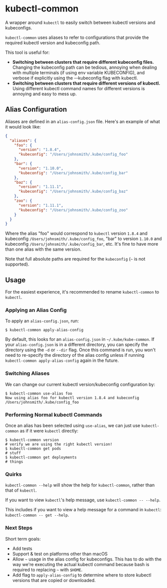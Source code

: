 # kubectl-common

A wrapper around `kubectl` to easily switch between kubectl versions and
kubeconfigs.

`kubectl-common` uses aliases to refer to configurations that provide the
required kubectl version and kubeconfig path.

This tool is useful for:
* **Switching between clusters that require different kubeconfig files.**
Changing the kubeconfig path can be tedious, annoying when dealing with multiple
terminals (if using env variable KUBECONFIG), and verbose if explicitly using the
--kubeconfig flag with kubectl.
* **Switching between clusters that require different versions of kubectl.**
Using different kubectl command names for different versions is annoying and
easy to mess up.

## Alias Configuration

Aliases are defined in an `alias-config.json` file. Here's an example of what
it would look like:

```json
{
  "aliases": {
    "foo": {
      "version": "1.8.4",
      "kubeconfig": "/Users/johnsmith/.kube/config_foo"
    },
    "bar": {
      "version": "1.10.0",
      "kubeconfig": "/Users/johnsmith/.kube/config_bar"
    },
    "baz": {
      "version": "1.11.1",
      "kubeconfig": "/Users/johnsmith/.kube/config_baz"
    },
    "zoo": {
      "version": "1.11.1",
      "kubeconfig": "/Users/johnsmith/.kube/config_zoo"
    }
  }
}
```

Where the alias "foo" would correspond to `kubectl` version `1.8.4` and
kubeconfig `/Users/johnsmith/.kube/config_foo`, "bar" to version `1.10.0` and
kubeconfig `/Users/johnsmith/.kube/config_bar`, etc. It's fine to have more
than one alias with the same version.

Note that full absolute paths are required for the `kubeconfig` (`~` is not
supported).

## Usage

For the easiest experience, it's recommended to rename `kubectl-common` to
`kubectl`.

### Applying an Alias Config

To apply an `alias-config.json`, run:

```
$ kubectl-common apply-alias-config
```

By default, this looks for an `alias-config.json` in `~/.kube/kube-common`.
If your `alias-config.json` is in a different directory, you can specify
the directory using the `-d` or `--dir` flag. Once this command is run,
you won't need to re-specify the directory of the alias config unless if
running `kubectl-common apply-alias-config` again in the future.

### Switching Aliases

We can change our current kubectl version/kubeconfig configuration by:

```
$ kubectl-common use-alias foo
Now using alias foo for kubectl version 1.8.4 and kubeconfig /Users/johnsmith/.kube/config_foo
```

### Performing Normal kubectl Commands

Once an alias has been selected using `use-alias`, we can just use
`kubectl-common` as if it were `kubectl` directly:

```
$ kubectl-common version
# verify we are using the right kubectl version!
$ kubectl-common get pods
# stuff
$ kubectl-common get deployments
# things
```

### Quirks

`kubectl-common --help` will show the help for `kubectl-common`, rather than
that of `kubectl`.

If you want to view `kubectl`'s help message, use `kubectl-common -- --help`.

This includes if you want to view a help message for a command in `kubectl`:
`kubectl-common -- get --help`.

### Next Steps

Short term goals:
* Add tests
* Support & test on platforms other than macOS
* Allow `~` usage in the alias config for kubeconfigs. This has to do with
the way we're executing the actual kubectl command because bash is required to
replacing `~` with `$HOME`.
* Add flag to `apply-alias-config` to determine where to store kubectl versions
that are copied or downloaded.
